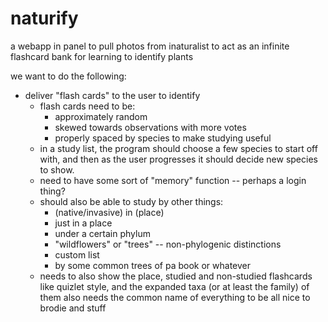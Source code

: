 # naturify

a webapp in panel to pull photos from inaturalist to act as an infinite flashcard bank for learning to identify plants



we want to do the following:
- deliver "flash cards" to the user to identify
  - flash cards need to be:
    - approximately random
    - skewed towards observations with more votes
    - properly spaced by species to make studying useful
  - in a study list, the program should choose a few species to start off with, and then as the user progresses it should decide new species to show.
  - need to have some sort of "memory" function -- perhaps a login thing?
  - should also be able to study by other things:
    - (native/invasive) in (place)
    - just in a place
    - under a certain phylum
    - "wildflowers" or "trees" -- non-phylogenic distinctions
    - custom list
    - by some common trees of pa book or whatever
  - needs to also show the place, studied and non-studied flashcards like quizlet style, and the expanded taxa (or at least the family) of them also needs the common name of everything to be all nice to brodie and stuff